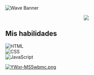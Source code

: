 ![Wave Banner](https://capsule-render.vercel.app/api?type=waving&color=gradient&height=200&section=header)

<p align="center">
  <a href="https://skillicons.dev">
    <img src="https://skillicons.dev/icons?i=html,css,js,astro,nodejs" />
  </a>
</p>

## Mis habilidades
![HTML](https://img.shields.io/badge/HTML-90%25-orange?style=flat&logo=html5&logoColor=white)  
![CSS](https://img.shields.io/badge/CSS-85%25-blue?style=flat&logo=css3&logoColor=white)  
![JavaScript](https://img.shields.io/badge/JavaScript-80%25-yellow?style=flat&logo=javascript&logoColor=white)

[![YWxr-MS5wbmc.png](https://i.postimg.cc/4yVtz7QZ/YWxr-MS5wbmc.png)](https://postimg.cc/jnqLTj1k)
